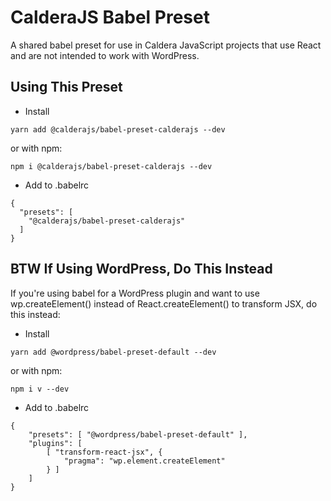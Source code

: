 # CalderaJS Babel Preset

A shared babel preset for use in Caldera JavaScript projects that use React and are not intended to work with WordPress.


## Using This Preset
* Install
```
yarn add @calderajs/babel-preset-calderajs --dev
```
or with npm:

```$xslt
npm i @calderajs/babel-preset-calderajs --dev
```
* Add to .babelrc
```
{
  "presets": [
    "@calderajs/babel-preset-calderajs"
  ]
}

```

## BTW If Using WordPress, Do This Instead
If you're using babel for a WordPress plugin and want to use wp.createElement() instead of React.createElement() to transform JSX, do this instead:

* Install
```
yarn add @wordpress/babel-preset-default --dev
```
or with npm:

```
npm i v --dev
```
* Add to .babelrc


```
{
	"presets": [ "@wordpress/babel-preset-default" ],
	"plugins": [
		[ "transform-react-jsx", {
			"pragma": "wp.element.createElement"
		} ]
	]
}

```
